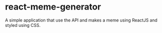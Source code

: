 # react-meme-generator
A simple application that use the API and makes a meme using ReactJS and styled using CSS.
